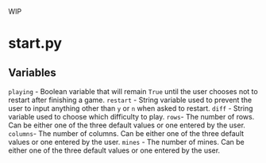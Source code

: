 WIP

# start.py
## Variables
`playing` - Boolean variable that will remain `True` until the user chooses not to restart after finishing a game.
`restart` - String variable used to prevent the user to input anything other than `y` or `n` when asked to restart.
`diff` - String variable used to choose which difficulty to play.
`rows`- The number of rows. Can be either one of the three default values or one entered by the user.
`columns`- The number of columns. Can be either one of the three default values or one entered by the user.
`mines` - The number of mines. Can be either one of the three default values or one entered by the user.
